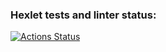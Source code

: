 ### Hexlet tests and linter status:
[![Actions Status](https://github.com/unsafe3007/python-project-lvl1/workflows/hexlet-check/badge.svg)](https://github.com/unsafe3007/python-project-lvl1/actions)